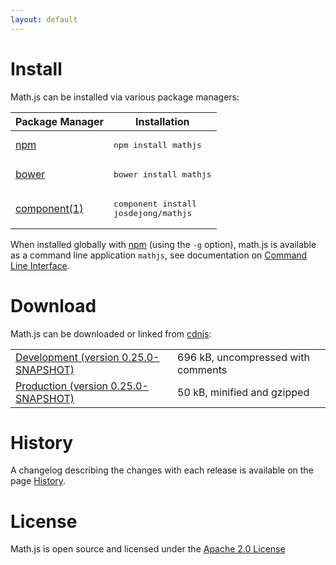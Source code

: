 ```yaml
---
layout: default
---
```


# Install

Math.js can be installed via various package managers: 

Package Manager                                         | Installation
------------------------------------------------------- | ------------------------------------
[npm](https://npmjs.org/)                               | <div class="highlight"><pre>npm install mathjs</pre></div>
[bower](http://twitter.github.io/bower/)                | <div class="highlight"><pre>bower install mathjs</pre></div>
[component(1)](https://github.com/component/component/) | <div class="highlight"><pre>component install josdejong/mathjs</pre></div>

When installed globally with [npm](https://npmjs.org/) (using the `-g` option), math.js is available as a command line application `mathjs`, see documentation on [Command Line Interface](docs/command_line_interface.html).


# Download

Math.js can be downloaded or linked from [cdnjs](http://cdnjs.com/):

<table class="download">
  <tr>
    <td>
      <a href="http://cdnjs.cloudflare.com/ajax/libs/mathjs/0.25.0-SNAPSHOT/math.js">
        Development (version 0.25.0-SNAPSHOT)
      </a>
    </td>
    <td>
      <span id="development-size">696 kB</span>, uncompressed with comments
    </td>
  </tr>
  <tr>
    <td>
      <a href="http://cdnjs.cloudflare.com/ajax/libs/mathjs/0.25.0-SNAPSHOT/math.min.js">
        Production (version 0.25.0-SNAPSHOT)
      </a>
    </td>
    <td>
      <span id="production-size">50 kB</span>, minified and gzipped
    </td>
  </tr>
</table>


# History

A changelog describing the changes with each release is available on the page [History](history.html).


# License

Math.js is open source and licensed under the
[Apache 2.0 License](http://www.apache.org/licenses/LICENSE-2.0)

